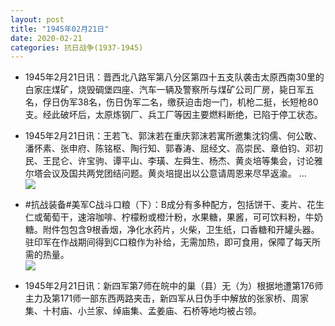 ```yaml
---
layout: post
title: "1945年02月21日"
date: 2020-02-21
categories: 抗日战争(1937-1945)
---
```


<meta name="referrer" content="no-referrer" />

- 1945年2月21日讯：晋西北八路军第八分区第四十五支队袭击太原西南30里的白家庄煤矿，烧毁碉堡四座、汽车一辆及警察所与煤矿公司厂房，毙日军五名，俘日伪军38名，伤日伪军二名，缴获迫击炮一门，机枪二挺，长短枪80支。经此破坏后，太原炼钢厂、兵工厂等因主要燃料断绝，已陷于停工状态。 

- 1945年2月21日讯：王若飞、郭沫若在重庆郭沫若寓所邀集沈钧儒、何公敢、潘怀素、张申府、陈铭枢、陶行知、郭春涛、屈经文、高崇民、章伯钧、邓初民、王昆仑、许宝驹、谭平山、李璜、左舜生、杨杰、黄炎培等集会，讨论雅尔塔会议及国共两党团结问题。黄炎培提出以公意请周恩来尽早返渝。 ... <br/><img src="https://wx2.sinaimg.cn/large/aca367d8ly1gc3w0ozhsuj20c809zt8r.jpg" />

- #抗战装备#美军C战斗口粮（下）：B成分有多种配方，包括饼干、麦片、花生仁或葡萄干，速溶咖啡、柠檬粉或橙汁粉，水果糖，果酱，可可饮料粉，牛奶糖。附件包包含9根香烟，净化水药片，火柴，卫生纸，口香糖和开罐头器。驻印军在作战期间得到C口粮作为补给，无需加热，即可食用，保障了每天所需的热量。 <br/><img src="https://wx2.sinaimg.cn/large/aca367d8ly1gc3sjv5kioj20gj0qqte9.jpg" />

- 1945年2月21日讯：新四军第7师在皖中的巢（县）无（为）根据地遭第176师主力及第171师一部东西两路夹击，新四军从日伪手中解放的张家桥、周家集、十村庙、小兰家、绰庙集、孟姜庙、石桥等地均被占领。 

